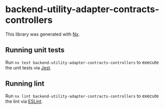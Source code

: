 # backend-utility-adapter-contracts-controllers

This library was generated with [Nx](https://nx.dev).

## Running unit tests

Run `nx test backend-utility-adapter-contracts-controllers` to execute the unit tests via [Jest](https://jestjs.io).

## Running lint

Run `nx lint backend-utility-adapter-contracts-controllers` to execute the lint via [ESLint](https://eslint.org/).
